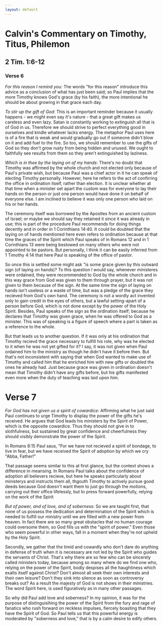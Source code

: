 ```yaml
---
layout: default
---
```


# Calvin's Commentary on Timothy, Titus, Philemon
## 2 Tim. 1:6-12

### Verse 6

*For this reason I remind you:* The words "for this reason" introduce this advice as a conclusion of what has just been said; so Paul implies that the more Timothy knows God's grace (by his faith), the more intentional he should be about growing in that grace each day.

*To stir up the gift of God*: This is an important reminder because it usually happens - we might even say it's nature - that a great gift makes us careless and even lazy.  Satan is constantly working to extinguish all that is of God in us.  Therefore we should strive to perfect everything good in ourselves and kindle whatever lacks energy.  The metaphor Paul uses here is of a fire that is weak and would gradually go out if someone didn't blow on it and add fuel to the fire.  So too, we should remember to use the gifts of God so they don't grow rusty from being hidden and unused.  We ought to faithfully see results from them so they aren't extinguished by laziness.
 
*Which is in thee by the laying on of my hands*: There's no doubt that Timothy was affirmed by the whole church and not elected only because of Paul's private wish, but because Paul was a chief actor in it he can speak of electing Timothy personally.  However, here he refers to the act of confirring the office in ordination itself, rather than election.  It is unclear whether at that time when a minister set apart the custom was for everyone to lay their hands on the person or just one person would have done it on behalf of everyone else.  I am inclined to believe it was only one person who laid on his or her hands.  

The ceremony itself was borrowed by the Apostles from an ancient custom of Israel; or maybe we should say they retained it since it was already in use; this is part of the procedure Paul recommends for doing things decently and in order in 1 Corinthians 14:40.  It could be doubted that the laying on of hands mentioned here even refers to ordination because at that time the graces of the Spirit which Paul speaks of in Romans 12 and in 1 Corinthians 13 were being bestowed on many others who were not appointed to be pastors.  But personally, I think it can be easily inferred from 1 Timothy 4:14 that here Paul is speaking of the office of pastor.  

So once this is settled some might ask "is some grace given by this outward sign (of laying on hands)? To this question I would say, whenever ministeres were ordained, they were recommended to God by the whole church and in this way grace from God was given to them through prayer, but it was not given to them because of the sign.  At the same time the sign of laying on hands isn't useless or a waste of time, but was a pledge of the grace they recieved from God's own hand.  The ceremony is not a wordly act invented only to gain credit in the eyes of others, but a lawful setting-apart of a person before God, which is not done except by the power of the Holy Spirit.  Besides, Paul speaks of the sign as the ordination itself; because he declares that Timothy was given grace, when he was offered to God as a minister.  This was of speaking is a figure of speech where a part is taken as a reference to the whole.  

But that leads us to another question.  If it was only at his ordination that Timothy recievd the grace necessary to fulfill his role, why was he elected to it when he was not yet gifted for it? I say, it was not given when Paul ordained him to the ministry as though he didn't have it before then.  But that's not inconsistent with saying that when God wanted to make use of Timothy and called him that he enriched him with new gifts or doubled the ones he already had.  Just because grace was given in ordination doesn't mean that Timothy didn't have any gifts before, but his gifts manifested even more when the duty of teaching was laid upon him.  

# Verse 7

*For God has not given us a spirit of cowardice*: Affirming what he just said Paul continues to urge Timothy to display the power of the gifts he's received.  He argues that God leads his ministers by the Spirit of Power, which is the opposite cowardice. Thus they should not give in to slothfulness, but sustained by great confidence and cheerfulness they should visibly demonstrate the power of the Spirit.  

In Romans 8:15 Paul saus, "For we have not recieved a spirit of bondage, to live in fear, but we have received the Spirit of adoption by which we cry "Abba, Father!" 
  
That passage seems similar to this at first glance, but the context shows a difference in meansing.  In Romans Paul talks about the confidence of adoption all believers recieve, but here he speaks particularly about ministerys and instructs them all, thgouth Timothy to actively pursue good deeds because God doesn't want them to just go through the motions, carrying out their office lifelessly, but to press forward powerfully, relying on the work of the Spirit  
   
*But of power, and of love, and of soberness*: So we are taught first, that none of us possess the dedication and determination of the Spirit which is needed to fulfill our ministry until we are filled with a new power from heaven.  In fact there are so many great obstacles that no human courage could oversome them, so God fills us with the "spirit of power." Even those who seem powerful in other ways, fall in a moment when they're not upheld by the Holy Spirit.  
    
Secondly, we gather that the timid and cowardly who don't dare do anything in defense of truth when it is necessary are not led by the Spirit who guides the servants of Christ.  That's why there are so few who can be sincerely called ministers today, because among so many where do we find one who, relying on the power of the Spirit, bodly despises all the haughtiness which exalts itself against Christ?  Don't almost all seek their own interests and their own leisure?  Don't they sink into silence as soon as controversy breaks out?  As a result the majesty of God is not shows in their ministries.  The word Spirit here, is used figuratively as in many other passages.
    
So why did Paul add love and soberness?  In my opinion, it was for the purpose of distinguisihing the power of the Spirit from the fury and rage of fanatics who rush forward on reckless impulses, fiercely boasting that they have the Spirit of God.  So Paul tells us that this powerful energy is moderated by "soberness and love," that is by a calm desire to edify others.
